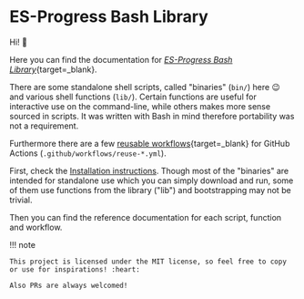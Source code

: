 # ES-Progress Bash Library

Hi! :cowboy_hat_face:

Here you can find the documentation for [_ES-Progress Bash Library_](https://github.com/es-progress/shell){target=\_blank}.

There are some standalone shell scripts, called "binaries" (`bin/`) here :wink: and various shell functions (`lib/`).
Certain functions are useful for interactive use on the command-line, while others makes more sense sourced in scripts.
It was written with Bash in mind therefore portability was not a requirement.

Furthermore there are a few [reusable workflows](https://docs.github.com/en/actions/using-workflows/reusing-workflows){target=\_blank} for GitHub Actions (`.github/workflows/reuse-*.yml`).

First, check the [Installation instructions](install.md).
Though most of the "binaries" are intended for standalone use which you can simply download and run,
some of them use functions from the library ("lib") and bootstrapping may not be trivial.

Then you can find the reference documentation for each script, function and workflow.

!!! note

    This project is licensed under the MIT license, so feel free to copy or use for inspirations! :heart:

    Also PRs are always welcomed!
